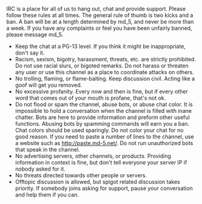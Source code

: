 IRC is a place for all of us to hang out, chat and provide support. Please follow these rules at all times. The general rule of thumb is two kicks and a ban. A ban will be at a length determined by md_5, and never be more than a week. If you have any complaints or feel you have been unfairly banned, please message md_5.


* Keep the chat at a PG-13 level.  If you think it might be inappropriate, don't say it.
* Racism, sexism, bigotry, harassment, threats, etc. are strictly prohibited. Do not use racial slurs, or bigoted remarks. Do not harass or threaten any user or use this channel as a place to coordinate attacks on others.
* No trolling, flaming, or flame-baiting. Keep discussion civil. Acting like a goof will get you removed.
* No excessive profanity. Every now and then is fine, but if every other word that comes out of your mouth is profane, that's not ok.
* Do not flood or spam the channel, abuse bots, or abuse chat color. It is impossible to hold a conversation when the channel is filled with inane chatter. Bots are here to provide information and preform other useful functions. Abusing bots by spamming commands will earn you a ban. Chat colors should be used sparingly. Do not color your chat for no good reason. If you need to paste a number of lines to the channel, use a website such as http://paste.md-5.net/. Do not run unauthorized bots that speak in the channel.
* No advertising servers, other channels, or products. Providing information in context is fine, but don't tell everyone your server IP if nobody asked for it.
* No threats directed towards other people or servers. 
* Offtopic discussion is allowed, but spigot related discussion takes priority. If somebody joins asking for support, pause your conversation and help them if you can.
